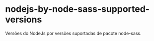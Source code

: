 # nodejs-by-node-sass-supported-versions
Versões do NodeJs por versões suportadas de pacote node-sass.
